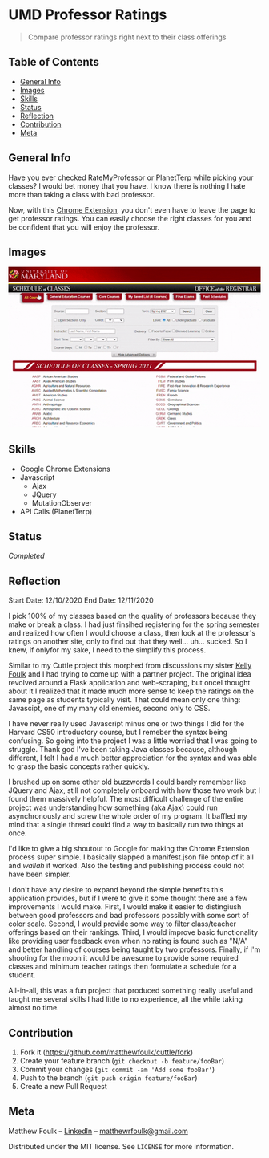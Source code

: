 # UMD Professor Ratings
> Compare professor ratings right next to their class offerings

## Table of Contents
* [General Info](#general-info)
* [Images](#images)
* [Skills](#skills)
* [Status](#status)
* [Reflection](#reflection)
* [Contribution](#contribution)
* [Meta](#meta)

## General Info

Have you ever checked RateMyProfessor or PlanetTerp while picking
your classes? I would bet money that you have. I know there is nothing
I hate more than taking a class with bad professor. 

Now, with this [Chrome Extension](https://chrome.google.com/webstore/detail/umd-professor-ratings/fgfodddkancncjeipifhldbceifkomhi?hl=en&authuser=0), you don't even have to leave the page to get 
professor ratings. You can easily choose the right classes for you and 
be confident that you will enjoy the professor.

## Images

![](images/demonstration01.gif)

## Skills

- Google Chrome Extensions
- Javascript
    - Ajax
    - JQuery
    - MutationObserver
- API Calls (PlanetTerp)

## Status

*Completed*

## Reflection

Start Date: 12/10/2020
End Date: 12/11/2020

I pick 100% of my classes based on the quality of professors because 
they make or break a class. I had just finsihed registering for the 
spring semester and realized how often I would choose a class, then 
look at the professor's ratings on another site, only to find out that
they well... uh... sucked. So I knew, if onlyfor my sake, I need to the 
simplify this process.

Similar to my Cuttle project this morphed from discussions my sister
[Kelly Foulk](https://github.com/klfoulk16) and I had trying to come up 
with a partner project. The original idea revolved around a Flask 
application and web-scraping, but onceI thought about it I realized 
that it made much more sense to keep the ratings on the same page as 
students typically visit. That could mean only one thing: Javascipt,
one of my many old enemies, second only to CSS.

I have never really used Javascript minus one or two things I did 
for the Harvard CS50 introductory course, but I remeber the syntax
being confusing. So going into the project I was a little worried that
I was going to struggle. Thank god I've been taking Java classes
because, although different, I felt I had a much better appreciation
for the syntax and was able to grasp the basic concepts rather 
quickly.

I brushed up on some other old buzzwords I could barely remember like
JQuery and Ajax, still not completely onboard with how those two work
but I found them massively helpful. The most difficult challenge of 
the entire project was understanding how something (aka Ajax) could
run asynchronously and screw the whole order of my program. It baffled
my mind that a single thread could find a way to basically run two
things at once. 

I'd like to give a big shoutout to Google for making the Chrome
Extension process super simple. I basically slapped a manifest.json
file ontop of it all and *wallah* it worked. Also the testing and 
publishing process could not have been simpler.

I don't have any desire to expand beyond the simple benefits this
application provides, but if I were to give it some thought there 
are a few improvements I would make. First, I would make it easier
to distingiush between good professors and bad professors possibly
with some sort of color scale. Second, I would provide some way to
filter class/teacher offerings based on their rankings. Third, I 
would improve basic functionality like providing user feedback even
when no rating is found such as "N/A" and better handling of courses
being taught by two professors. Finally, if I'm shooting for the moon
it would be awesome to provide some required classes and minimum teacher
ratings then formulate a schedule for a student.

All-in-all, this was a fun project that produced something really useful
and taught me several skills I had little to no experience, all the while
taking almost no time.

## Contribution

1. Fork it (<https://github.com/matthewfoulk/cuttle/fork>)
2. Create your feature branch (`git checkout -b feature/fooBar`)
3. Commit your changes (`git commit -am 'Add some fooBar'`)
4. Push to the branch (`git push origin feature/fooBar`)
5. Create a new Pull Request

## Meta

Matthew Foulk – [LinkedIn](https://www.linkedin.com/in/matthew-foulk-a7a24318a/) – matthewrfoulk@gmail.com

Distributed under the MIT license. See ``LICENSE`` for more information.
